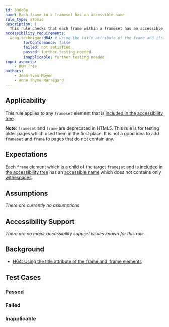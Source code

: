 ```yaml
---
id: 306c8a
name: Each frame in a frameset has an accessible name
rule_type: atomic
description: |
  This rule checks that each frame within a frameset has an accessible name
accessibility_requirements:
  wcag-technique:H64: # Using the title attribute of the frame and iframe elements
		forConformance: false
		failed: not satisfied
		passed: further testing needed
		inapplicable: further testing needed
input_aspects:
	- DOM Tree
authors:
	- Jean-Yves Moyen
	- Anne Thyme Nørregard
---
```


## Applicability

This rule applies to any `frameset` element that is [included in the accessibility tree](#included-in-the-accessibility-tree).

**Note**: `frameset` and `frame` are deprecated in HTML5. This rule is for testing older pages which used them in the first place. It is not a good idea to add `frameset` and `frame` to pages that do not contain any.

## Expectations

Each `frame` element which is a child of the target `frameset` and is [included in the accessibility tree](#included-in-the-accessibility-tree) has an [accessible name](#accessible-name) which does not contains only [withespaces](#whitespace).

## Assumptions

_There are currently no assumptions_

## Accessibility Support

_There are no major accessibility support issues known for this rule._

## Background

- [H64: Using the title attribute of the frame and iframe elements](https://www.w3.org/WAI/WCAG21/Techniques/html/H64)

## Test Cases

### Passed

### Failed

### Inapplicable

